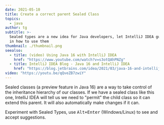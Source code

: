```yaml
---
date: 2021-05-10
title: Create a correct parent Sealed Class
topics:
  - java
author: tg
subtitle: >-
  Sealed types are a new idea for Java developers, let IntelliJ IDEA guide you
  in how to use them
thumbnail: ./thumbnail.png
seealso:
  - title: (video) Using Java 16 with IntelliJ IDEA
    href: "https://www.youtube.com/watch?v=s3otQAhPNZg"
  - title: IntelliJ IDEA Blog - Java 16 and IntelliJ IDEA
    href: "https://blog.jetbrains.com/idea/2021/03/java-16-and-intellij-idea"
video: "https://youtu.be/qQveZB7zwiY"
---
```


Sealed classes (a preview feature in Java 16) are a way to take control of the inheritance hierarchy of our classes. If we have a sealed class like this one, IntelliJ IDEA will tell us we need to "permit" the child class so it can extend this parent. It will also automatically make changes if it can.

Experiment with Sealed Types, use <kbd>Alt+Enter</kbd> (Windows/Linux) to see and accept suggestions.
